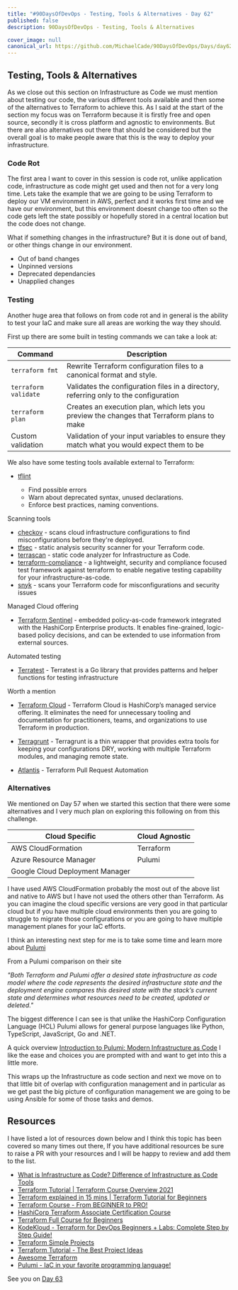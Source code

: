 ```yaml
---
title: "#90DaysOfDevOps - Testing, Tools & Alternatives - Day 62"
published: false
description: 90DaysOfDevOps - Testing, Tools & Alternatives

cover_image: null
canonical_url: https://github.com/MichaelCade/90DaysOfDevOps/Days/day62.md 
---
```

## Testing, Tools & Alternatives

As we close out this section on Infrastructure as Code we must mention about testing our code, the various different tools available and then some of the alternatives to Terraform to achieve this. As I said at the start of the section my focus was on Terraform because it is firstly free and open source, secondly it is cross platform and agnostic to environments. But there are also alternatives out there that should be considered but the overall goal is to make people aware that this is the way to deploy your infrastructure. 

### Code Rot 

The first area I want to cover in this session is code rot, unlike application code, infrastructure as code might get used and then not for a very long time. Lets take the example that we are going to be using Terraform to deploy our VM environment in AWS, perfect and it works first time and we have our environment, but this environment doesnt change too often so the code gets left the state possibly or hopefully stored in a central location but the code does not change. 

What if something changes in the infrastructure? But it is done out of band, or other things change in our environment. 

- Out of band changes 
- Unpinned versions 
- Deprecated dependancies 
- Unapplied changes 

### Testing 

Another huge area that follows on from code rot and in general is the ability to test your IaC and make sure all areas are working the way they should. 

First up there are some built in testing commands we can take a look at: 

| Command               | Description                                                                                | 
| --------------------- | ------------------------------------------------------------------------------------------ |
| `terraform fmt`       | Rewrite Terraform configuration files to a canonical format and style.                     | 
| `terraform validate`  | Validates the configuration files in a directory, referring only to the configuration      | 
| `terraform plan`      | Creates an execution plan, which lets you preview the changes that Terraform plans to make | 
| Custom validation     | Validation of your input variables to ensure they match what you would expect them to be   |

We also have some testing tools available external to Terraform: 

- [tflint](https://github.com/terraform-linters/tflint)

    - Find possible errors
    - Warn about deprecated syntax, unused declarations.
    - Enforce best practices, naming conventions.

Scanning tools 

- [checkov](https://www.checkov.io/) - scans cloud infrastructure configurations to find misconfigurations before they're deployed.
- [tfsec](https://aquasecurity.github.io/tfsec/v1.4.2/) - static analysis security scanner for your Terraform code.
- [terrascan](https://github.com/accurics/terrascan) - static code analyzer for Infrastructure as Code.
- [terraform-compliance](https://terraform-compliance.com/) - a lightweight, security and compliance focused test framework against terraform to enable negative testing capability for your infrastructure-as-code.
- [snyk](https://docs.snyk.io/products/snyk-infrastructure-as-code/scan-terraform-files/scan-and-fix-security-issues-in-terraform-files) - scans your Terraform code for misconfigurations and security issues 

Managed Cloud offering 

- [Terraform Sentinel](https://www.terraform.io/cloud-docs/sentinel) - embedded policy-as-code framework integrated with the HashiCorp Enterprise products. It enables fine-grained, logic-based policy decisions, and can be extended to use information from external sources.

Automated testing

- [Terratest](https://terratest.gruntwork.io/) - Terratest is a Go library that provides patterns and helper functions for testing infrastructure

Worth a mention 

- [Terraform Cloud](https://cloud.hashicorp.com/products/terraform) - Terraform Cloud is HashiCorp’s managed service offering. It eliminates the need for unnecessary tooling and documentation for practitioners, teams, and organizations to use Terraform in production.

- [Terragrunt](https://terragrunt.gruntwork.io/) - Terragrunt is a thin wrapper that provides extra tools for keeping your configurations DRY, working with multiple Terraform modules, and managing remote state. 

- [Atlantis](https://www.runatlantis.io/) -  Terraform Pull Request Automation 

### Alternatives 

We mentioned on Day 57 when we started this section that there were some alternatives and I very much plan on exploring this following on from this challenge. 

| Cloud Specific                  | Cloud Agnostic | 
| ------------------------------- | -------------- |
| AWS CloudFormation              | Terraform      | 
| Azure Resource Manager          | Pulumi         | 
| Google Cloud Deployment Manager |                | 

I have used AWS CloudFormation probably the most out of the above list and native to AWS but I have not used the others other than Terraform. As you can imagine the cloud specific versions are very good in that particular cloud but if you have multiple cloud environments then you are going to struggle to migrate those configurations or you are going to have multiple management planes for your IaC efforts. 

I think an interesting next step for me is to take some time and learn more about [Pulumi](https://www.pulumi.com/) 
 
From a Pulumi comparison on their site 

*"Both Terraform and Pulumi offer a desired state infrastructure as code model where the code represents the desired infrastructure state and the deployment engine compares this desired state with the stack’s current state and determines what resources need to be created, updated or deleted."*

The biggest difference I can see is that unlike the HashiCorp Configuration Language (HCL) Pulumi allows for general purpose languages like Python, TypeScript, JavaScript, Go and .NET. 

A quick overview [Introduction to Pulumi: Modern Infrastructure as Code](https://www.youtube.com/watch?v=QfJTJs24-JM) I like the ease and choices you are prompted with and want to get into this a little more. 

This wraps up the Infrastructure as code section and next we move on to that little bit of overlap with configuration management and in particular as we get past the big picture of configuration management we are going to be using Ansible for some of those tasks and demos. 

## Resources 
I have listed a lot of resources down below and I think this topic has been covered so many times out there, If you have additional resources be sure to raise a PR with your resources and I will be happy to review and add them to the list. 

- [What is Infrastructure as Code? Difference of Infrastructure as Code Tools ](https://www.youtube.com/watch?v=POPP2WTJ8es)
- [Terraform Tutorial | Terraform Course Overview 2021](https://www.youtube.com/watch?v=m3cKkYXl-8o)
- [Terraform explained in 15 mins | Terraform Tutorial for Beginners ](https://www.youtube.com/watch?v=l5k1ai_GBDE)
- [Terraform Course - From BEGINNER to PRO!](https://www.youtube.com/watch?v=7xngnjfIlK4&list=WL&index=141&t=16s)
- [HashiCorp Terraform Associate Certification Course](https://www.youtube.com/watch?v=V4waklkBC38&list=WL&index=55&t=111s)
- [Terraform Full Course for Beginners](https://www.youtube.com/watch?v=EJ3N-hhiWv0&list=WL&index=39&t=27s)
- [KodeKloud -  Terraform for DevOps Beginners + Labs: Complete Step by Step Guide!](https://www.youtube.com/watch?v=YcJ9IeukJL8&list=WL&index=16&t=11s)
- [Terraform Simple Projects](https://terraform.joshuajebaraj.com/)
- [Terraform Tutorial - The Best Project Ideas](https://www.youtube.com/watch?v=oA-pPa0vfks)
- [Awesome Terraform](https://github.com/shuaibiyy/awesome-terraform)
- [Pulumi - IaC in your favorite programming language!](https://www.youtube.com/watch?v=vIjeiDcsR3Q&t=51s)

See you on [Day 63](day63.md)